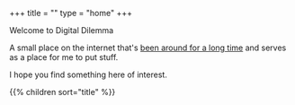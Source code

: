 +++
title = ""
type = "home"
+++

Welcome to Digital Dilemma

A small place on the internet that's [been around for a long time](/about/index.html) and serves as a place  for me to put stuff. 

I hope you find something here of interest.

{{% children sort="title" %}}
